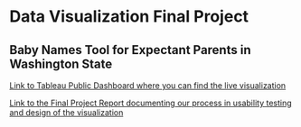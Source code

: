 # Data Visualization Final Project

## Baby Names Tool for Expectant Parents in Washington State

[Link to Tableau Public Dashboard where you can find the live visualization](https://public.tableau.com/profile/publish/Naming_Tool_rev15/Dashboard2#!/publish-confirm)

[Link to the Final Project Report documenting our process in usability testing and design of the visualization](https://github.com/samirpdx/data_visualization_final_project/blob/master/Baby_Naming_Tool_Final_Report.pdf)
